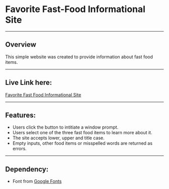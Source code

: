 <h1>Favorite Fast-Food Informational Site</h1>
<hr />
<h2>Overview</h2>
<p>This simple website was created to provide information about fast food items.</p> 
<hr />
<h2>Live Link here:</h2> 
<a href="https://th876.github.io/FavFast-Food/">Favorite Fast Food Informational Site</a>
<hr />
<h2>Features:</h2> 
<ul>
  <li>Users click the button to intitiate a window prompt.</li>
  <li>Users select one of the three fast food items to learn more about it.</li>
  <li>The site accepts lower, upper and title case.</li>
  <li>Empty inputs, other food items or misspelled words are returned as errors.</li>
</ul>
<hr />
<h2>Dependency:</h2>
<ul>
  <li>Font from <a href="https://fonts.google.com/">Google Fonts</a></li>
</ul>
